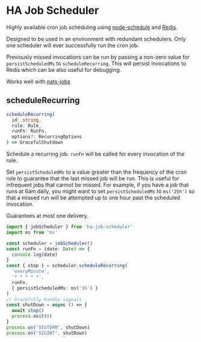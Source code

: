 # HA Job Scheduler

Highly available cron job scheduling using [node-schedule](https://www.npmjs.com/package/node-schedule)
and [Redis](https://redis.com/).

Designed to be used in an environment with redundant schedulers. Only one scheduler
will ever successfully run the cron job.

Previously missed invocations can be run by passing a non-zero value for
`persistScheduledMs` to `scheduleRecurring`. This will persist invocations
to Redis which can be also useful for debugging.

Works well with [nats-jobs](https://www.npmjs.com/package/nats-jobs)

## scheduleRecurring

```typescript
scheduleRecurring(
  id: string,
  rule: Rule,
  runFn: RunFn,
  options?: RecurringOptions
) => GracefulShutdown
```

Schedule a recurring job. `runFn` will be called for every invocation of the rule.

Set `persistScheduledMs` to a value greater than the frequency of the cron
rule to guarantee that the last missed job will be run. This is useful for
infrequent jobs that cannot be missed. For example, if you have a job that runs
at 6am daily, you might want to set `persistScheduledMs` to `ms('25h')` so that
a missed run will be attempted up to one hour past the scheduled invocation.

Guarantees at most one delivery.

```typescript
import { jobScheduler } from 'ha-job-scheduler'
import ms from 'ms'

const scheduler = jobScheduler()
const runFn = (date: Date) => {
  console.log(date)
}
const { stop } = scheduler.scheduleRecurring(
  'everyMinute',
  '* * * * *',
  runFn,
  { persistScheduledMs: ms('1h') }
)
// Gracefully handle signals
const shutDown = async () => {
  await stop()
  process.exit(0)
}
process.on('SIGTERM', shutDown)
process.on('SIGINT', shutDown)
```
